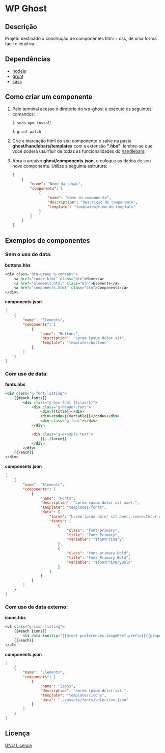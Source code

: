 # WP Ghost

## Descrição

Projeto destinado a construção de componentes html + css, de uma forma fácil e intuitiva.

## Dependências

* [nodejs](https://nodejs.org/)
* [grunt](http://gruntjs.com/)
* [sass](http://sass-lang.com/install)

## Como criar um componente

1. Pelo terminal acesso o diretório do wp-ghost e execute os seguintes comandos:

    ```shell
    $ sudo npm install
    ```
    ```shell
    $ grunt watch
    ```

2. Crie a marcação html do seu componente e salve na pasta **ghost/handlebars/templates** com a extensão **".hbs"**, lembre-se que você poderá usurfluir de todas as funcionalidades do [handlebars](http://handlebarsjs.com/).

3. Abra o arquivo **ghost/components.json**, e coloque os dados de seu novo componente. Utilize a seguinte estrutura:

    ```json
    [
        {
            "name": "Nome da seção",
            "components": [
                {
                    "name": "Nome do componente",
                    "description": "Descrição do componente",
                    "template": "templates/nome-do-template"
                }
            ]
        }
    ]
    ```

## Exemplos de componentes

### Sem o uso do data:

**buttons.hbs**

```html
<div class="btn-group g-content">
    <a href="index.html" class="btn">Home</a>
    <a href="elements.html" class="btn">Elements</a>
    <a href="components.html" class="btn">Components</a>
</div>
```
**components.json**

```json
[
    {
        "name": "Elements",
        "components": [
            {
                "name": "Buttons",
                "description": "Lorem ipsum dolor sit",
                "template": "templates/buttons"
            }
        ]
    }
]
```
### Com uso de data:

**fonts.hbs**

```html
<div class="g-font-listing">
    {{#each fonts}}
        <div class="g-box-font {{class}}">
            <div class="g-header-font">
                <div>{{title}}</div>
                <div><code>{{variable}}</code></div>
                <div class="g-font"></div>
            </div>

            <div class="g-example-text">
                {{../lorem}}
            </div>
        </div>
    {{/each}}
</div>
```

**components.json**

```json
[
    {
        "name": "Elements",
        "components": [
            {
                "name": "Fonts",
                "description": "Lorem ipsum dolor sit amet.",
                "template": "templates/fonts",
                "data": {
                    "lorem": "Lorem ipsum dolor sit amet, consectetur adipisicing elit.",
                    "fonts": [
                        {
                            "class": "font-primary",
                            "title": "Font Primary",
                            "variable": "$fontPrimary"
                        },
                        {
                            "class": "font-primary-bold",
                            "title": "Font Primary Bold",
                            "variable": "$fontPrimaryBold"
                        }
                    ]
                }
            }
        ]
    }
]
```

### Com uso de data externo:

**icons.hbs**

```html
<ul class="g-icon-listing">
    {{#each icons}}
        <li data-tooltip="{{@root.preferences.imagePref.prefix}}{{properties.name}}"><i class="{{@root.preferences.imagePref.prefix}}{{properties.name}}"></i></li>
    {{/each}}
</ul>
```

**components.json**

```json
[
    {
        "name": "Elements",
        "components": [
            {
                "name": "Icons",
                "description": "Lorem ipsum dolor sit.",
                "template": "templates/icons",
                "data": "../assets/fonts/selection.json"
            }
        ]
    }
]
```

## Licença

[GNU Licence](https://github.com/Apiki/wp-ghost/blob/master/LICENSE)
